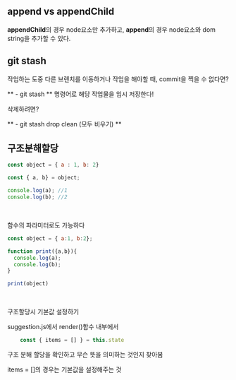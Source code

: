 ## append vs appendChild

**appendChild**의 경우 node요소만 추가하고, **append**의 경우 node요소와 dom string을 추가할 수 있다.

## git stash

작업하는 도중 다른 브렌치를 이동하거나 작업을 해야할 때, commit을 찍을 수 없다면?

** - git stash ** 명령어로 해당 작업물을 임시 저장한다! 

삭제하려면?

** - git stash drop clean (모두 비우기) **


## 구조분해할당

```js
const object = { a : 1, b: 2}

const { a, b} = object;

console.log(a); //1
console.log(b); //2

```

<br>

함수의 파라미터로도 가능하다

```js
const object = { a:1, b:2};

function print({a,b}){
  console.log(a);
  console.log(b);
}

print(object)
```

<br>

구조할당시 기본값 설정하기

suggestion.js에서 render()함수 내부에서 

```js
    const { items = [] } = this.state
```
구조 분해 할당을 확인하고 무슨 뜻을 의미하는 것인지 찾아봄

items = []의 경우는 기본값을 설정해주는 것


<!-- app에서 설정해준 초기값을 컴퍼넌트로 보내서 다시 state로 할당해준다...! -->